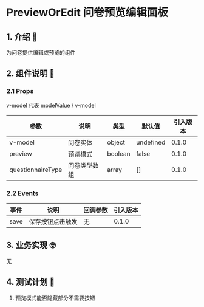 # PreviewOrEdit 问卷预览编辑面板

## 1. 介绍 🤔

为问卷提供编辑或预览的组件

## 2. 组件说明 🥳

### 2.1 Props

v-model 代表 modelValue / v-model

| 参数              | 说明         | 类型    | 默认值    | 引入版本 |
| ----------------- | ------------ | ------- | --------- | -------- |
| v-model           | 问卷实体     | object  | undefined | 0.1.0    |
| preview           | 预览模式     | boolean | false     | 0.1.0    |
| questionnaireType | 问卷类型数组 | array   | []        | 0.1.0    |

### 2.2 Events

| 事件 | 说明             | 回调参数 | 引入版本 |
| ---- | ---------------- | -------- | -------- |
| save | 保存按钮点击触发 | 无       | 0.1.0    |

## 3. 业务实现 🤓

无

## 4. 测试计划 👻

1. 预览模式能否隐藏部分不需要按钮
